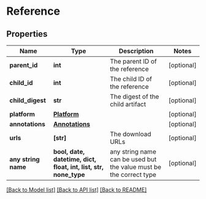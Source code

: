 # Reference


## Properties
Name | Type | Description | Notes
------------ | ------------- | ------------- | -------------
**parent_id** | **int** | The parent ID of the reference | [optional] 
**child_id** | **int** | The child ID of the reference | [optional] 
**child_digest** | **str** | The digest of the child artifact | [optional] 
**platform** | [**Platform**](Platform.md) |  | [optional] 
**annotations** | [**Annotations**](Annotations.md) |  | [optional] 
**urls** | **[str]** | The download URLs | [optional] 
**any string name** | **bool, date, datetime, dict, float, int, list, str, none_type** | any string name can be used but the value must be the correct type | [optional]

[[Back to Model list]](../README.md#documentation-for-models) [[Back to API list]](../README.md#documentation-for-api-endpoints) [[Back to README]](../README.md)


